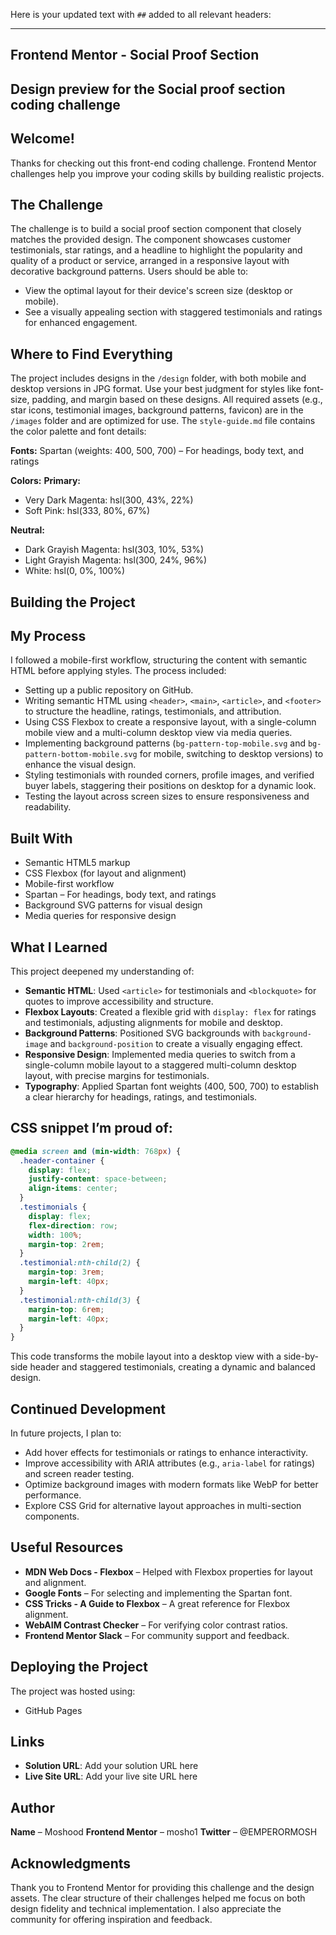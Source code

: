 Here is your updated text with `##` added to all relevant headers:

---

## Frontend Mentor - Social Proof Section

## Design preview for the Social proof section coding challenge

## Welcome!

Thanks for checking out this front-end coding challenge.
Frontend Mentor challenges help you improve your coding skills by building realistic projects.

## The Challenge

The challenge is to build a social proof section component that closely matches the provided design. The component showcases customer testimonials, star ratings, and a headline to highlight the popularity and quality of a product or service, arranged in a responsive layout with decorative background patterns.
Users should be able to:

- View the optimal layout for their device's screen size (desktop or mobile).
- See a visually appealing section with staggered testimonials and ratings for enhanced engagement.

## Where to Find Everything

The project includes designs in the `/design` folder, with both mobile and desktop versions in JPG format. Use your best judgment for styles like font-size, padding, and margin based on these designs.
All required assets (e.g., star icons, testimonial images, background patterns, favicon) are in the `/images` folder and are optimized for use. The `style-guide.md` file contains the color palette and font details:

**Fonts:**
Spartan (weights: 400, 500, 700) – For headings, body text, and ratings

**Colors:**
**Primary:**

- Very Dark Magenta: hsl(300, 43%, 22%)
- Soft Pink: hsl(333, 80%, 67%)

**Neutral:**

- Dark Grayish Magenta: hsl(303, 10%, 53%)
- Light Grayish Magenta: hsl(300, 24%, 96%)
- White: hsl(0, 0%, 100%)

## Building the Project

## My Process

I followed a mobile-first workflow, structuring the content with semantic HTML before applying styles. The process included:

- Setting up a public repository on GitHub.
- Writing semantic HTML using `<header>`, `<main>`, `<article>`, and `<footer>` to structure the headline, ratings, testimonials, and attribution.
- Using CSS Flexbox to create a responsive layout, with a single-column mobile view and a multi-column desktop view via media queries.
- Implementing background patterns (`bg-pattern-top-mobile.svg` and `bg-pattern-bottom-mobile.svg` for mobile, switching to desktop versions) to enhance the visual design.
- Styling testimonials with rounded corners, profile images, and verified buyer labels, staggering their positions on desktop for a dynamic look.
- Testing the layout across screen sizes to ensure responsiveness and readability.

## Built With

- Semantic HTML5 markup
- CSS Flexbox (for layout and alignment)
- Mobile-first workflow
- Spartan – For headings, body text, and ratings
- Background SVG patterns for visual design
- Media queries for responsive design

## What I Learned

This project deepened my understanding of:

- **Semantic HTML**: Used `<article>` for testimonials and `<blockquote>` for quotes to improve accessibility and structure.
- **Flexbox Layouts**: Created a flexible grid with `display: flex` for ratings and testimonials, adjusting alignments for mobile and desktop.
- **Background Patterns**: Positioned SVG backgrounds with `background-image` and `background-position` to create a visually engaging effect.
- **Responsive Design**: Implemented media queries to switch from a single-column mobile layout to a staggered multi-column desktop layout, with precise margins for testimonials.
- **Typography**: Applied Spartan font weights (400, 500, 700) to establish a clear hierarchy for headings, ratings, and testimonials.

## CSS snippet I’m proud of:

```css
@media screen and (min-width: 768px) {
  .header-container {
    display: flex;
    justify-content: space-between;
    align-items: center;
  }
  .testimonials {
    display: flex;
    flex-direction: row;
    width: 100%;
    margin-top: 2rem;
  }
  .testimonial:nth-child(2) {
    margin-top: 3rem;
    margin-left: 40px;
  }
  .testimonial:nth-child(3) {
    margin-top: 6rem;
    margin-left: 40px;
  }
}
```

This code transforms the mobile layout into a desktop view with a side-by-side header and staggered testimonials, creating a dynamic and balanced design.

## Continued Development

In future projects, I plan to:

- Add hover effects for testimonials or ratings to enhance interactivity.
- Improve accessibility with ARIA attributes (e.g., `aria-label` for ratings) and screen reader testing.
- Optimize background images with modern formats like WebP for better performance.
- Explore CSS Grid for alternative layout approaches in multi-section components.

## Useful Resources

- **MDN Web Docs - Flexbox** – Helped with Flexbox properties for layout and alignment.
- **Google Fonts** – For selecting and implementing the Spartan font.
- **CSS Tricks - A Guide to Flexbox** – A great reference for Flexbox alignment.
- **WebAIM Contrast Checker** – For verifying color contrast ratios.
- **Frontend Mentor Slack** – For community support and feedback.

## Deploying the Project

The project was hosted using:

- GitHub Pages

## Links

- **Solution URL**: Add your solution URL here
- **Live Site URL**: Add your live site URL here

## Author

**Name** – Moshood
**Frontend Mentor** – mosho1
**Twitter** – @EMPERORMOSH

## Acknowledgments

Thank you to Frontend Mentor for providing this challenge and the design assets. The clear structure of their challenges helped me focus on both design fidelity and technical implementation. I also appreciate the community for offering inspiration and feedback.
